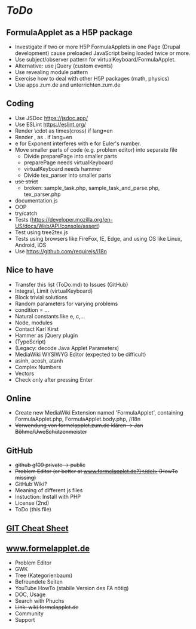# *ToDo* #

## FormulaApplet as a H5P package
* Investigate if two or more H5P FormulaApplets in one Page (Drupal development) cause preloaded JavaScript being loaded twice or more.
* Use subject/observer pattern for virtualKeyboard/FormulaApplet.
* Alternative: use jQuery (custom events)
* Use revealing module pattern
* Exercise how to deal with other H5P packages (math, physics)
* Use apps.zum.de and unterrichten.zum.de 
## Coding
* Use JSDoc https://jsdoc.app/
* Use ESLint https://eslint.org/
* Render \cdot as times(cross) if lang=en
* Render , as . if lang=en
* e for Exponent interferes with e for Euler's number.
* Move smaller parts of code (e.g. problem editor) into separate file
    + Divide preparePage into smaller parts
    * preparePage needs virtualKeyboard
    * virtualKeyboard needs hammer
    * Divide tex_parser into smaller parts
* <del>use strict</del>
  * broken: sample_task.php, sample_task_and_parse.php, tex_parser.php
* documentation.js
* OOP
* try/catch
* Tests (https://developer.mozilla.org/en-US/docs/Web/API/console/assert)
* Test using tree2tex.js
* Tests using browsers like FireFox, IE, Edge, and using OS like Linux, Android, iOS
* Use https://github.com/requirejs/i18n

## Nice to have
* Transfer this list (ToDo.md) to Issues (GitHub)
* Integral, Limit (virtualKeyboard)
* Block trivial solutions
* Random parameters for varying problems
* condition = ...
* Natural constants like e, c,...
* Node, modules
* Contact Karl Kirst
* Hammer as jQuery plugin
* (TypeScript)
* (Legacy: decode Java Applet Parameters)
* MediaWiki WYSIWYG Editor (expected to be difficult)
* asinh, acosh, atanh
* Complex Numbers
* Vectors
* Check only after pressing Enter
## Online
* Create new MediaWiki Extension named 'FormulaApplet', containing FormulaApplet.php, FormulaApplet.body.php, /i18n
* <del>Verwendung von formelapplet.zum.de klären -> Jan Böhme/UweSchützenmeister</del>
## GitHub
* <del>github gf09 private -> public</del>
* <del>Problem Editor (or better at www.formelapplet.de?)</del> (HowTo missing)
* GitHub Wiki?
* Meaning of different js files
* Instuction: Install with PHP
* License (2nd)
* ToDo (this file)
## [GIT Cheat Sheet](../../git-cheat.php "Spickzettel für GIT")
## www.formelapplet.de
* Problem Editor
* GWK
* Tree (Kategorienbaum)
* Befreundete Seiten
* YouTube HowTo (stabile Version des FA nötig)
* DOC, Usage
* Search with Phuchs
* <del>Link: wiki.formelapplet.de</del>
* Community 
* Support